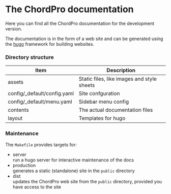 # The ChordPro documentation

Here you can find all the ChordPro documentation for the development
version.

The documentation is in the form of a web site and can be generated
using the [hugo](https://www.gohugo.io) framework for building
websites.

### Directory structure

| Item | Description |
| ---- | ----------- |
| assets | Static files, like images and style sheets |
| config/\_default/config.yaml | Site confguration |
| config/\_default/menu.yaml | Sidebar menu config |
| contents | The actual documentation files |
| layout | Templates for hugo |

### Maintenance

The `Makefile` provides targets for:

* server  
  run a hugo server for interactive maintenance of the docs
* production  
  generates a static (standalone) site in the `public` directory
* dist  
  updates the ChordPro web site from the `public` directory, provided
  you have access to the site

